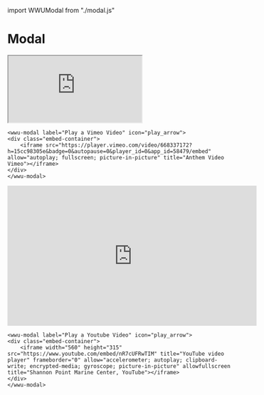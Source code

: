 import WWUModal from "./modal.js"

# Modal

<wwu-modal label="Play a Vimeo Video" icon="play_arrow">
<div class="embed-container">
    <iframe src="https://player.vimeo.com/video/668337172?h=15cc98305e&badge=0&autopause=0&player_id=0&app_id=58479/embed" allow="autoplay; fullscreen; picture-in-picture" title="Anthem, Vimeo"></iframe>
</div>
</wwu-modal>

```
<wwu-modal label="Play a Vimeo Video" icon="play_arrow">
<div class="embed-container">
    <iframe src="https://player.vimeo.com/video/668337172?h=15cc98305e&badge=0&autopause=0&player_id=0&app_id=58479/embed" allow="autoplay; fullscreen; picture-in-picture" title="Anthem Video Vimeo"></iframe>
</div>
</wwu-modal>
```

<wwu-modal label="Play a Youtube Video" icon="play_arrow">
<div class="embed-container">
    <iframe width="560" height="315" src="https://www.youtube.com/embed/nR7cUFRwTIM" title="YouTube video player" frameborder="0" allow="accelerometer; autoplay; clipboard-write; encrypted-media; gyroscope; picture-in-picture" allowfullscreen title="Shannon Point Marine Center, YouTube"></iframe>
</div>
</wwu-modal>

```
<wwu-modal label="Play a Youtube Video" icon="play_arrow">
<div class="embed-container">
    <iframe width="560" height="315" src="https://www.youtube.com/embed/nR7cUFRwTIM" title="YouTube video player" frameborder="0" allow="accelerometer; autoplay; clipboard-write; encrypted-media; gyroscope; picture-in-picture" allowfullscreen title="Shannon Point Marine Center, YouTube"></iframe>
</div>
</wwu-modal>
```